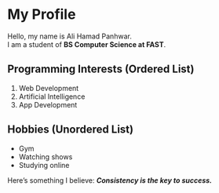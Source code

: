 # My Profile  

Hello, my name is Ali Hamad Panhwar.  
I am a student of **BS Computer Science at FAST**.  

## Programming Interests (Ordered List)  
1. Web Development  
2. Artificial Intelligence  
3. App Development  

## Hobbies (Unordered List)  
- Gym  
- Watching shows  
- Studying online  

Here’s something I believe: ***Consistency is the key to success.***
